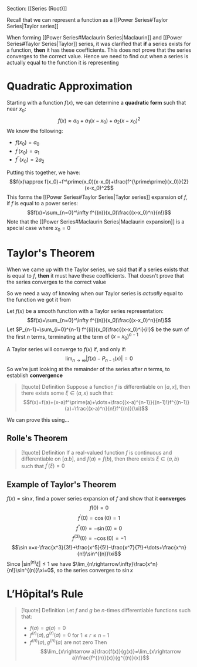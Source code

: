 Section: [[Series (Root)]]

Recall that we can represent a function as a [[Power Series#Taylor Series|Taylor series]]

When forming [[Power Series#Maclaurin Series|Maclaurin]] and [[Power Series#Taylor Series|Taylor]] series, it was clarified that **if** a series exists for a function, **then** it has these coefficients. This does not prove that the series converges to the correct value. Hence we need to find out when a series is actually equal to the function it is representing
# Quadratic Approximation

Starting with a function $f(x)$, we can determine a **quadratic form** such that near $x_0$:
$$f(x)\approx a_0+a_1(x-x_0)+a_2(x-x_0)^2$$
We know the following:

- $f(x_0)=a_0$
- $f^\prime(x_0)=a_1$
- $f^{\prime\prime}(x_0)=2a_2$

Putting this together, we have:
$$f(x)\approx f(x_0)+f^\prime(x_0)(x-x_0)+\frac{f^{\prime\prime}(x_0)}{2}(x-x_0)^2$$
This forms the [[Power Series#Taylor Series|Taylor series]] expansion of $f$, if $f$ is equal to a power series:
$$f(x)=\sum_{n=0}^\infty f^{(n)}(x_0)\frac{(x-x_0)^n}{n!}$$
Note that the [[Power Series#Maclaurin Series|Maclaurin expansion]] is a special case where $x_0=0$
# Taylor's Theorem

When we came up with the Taylor series, we said that **if** a series exists that is equal to $f$, **then** it must have these coefficients. That doesn't prove that the series converges to the correct value

So we need a way of knowing when our Taylor series is *actually* equal to the function we got it from

Let $f(x)$ be a smooth function with a Taylor series representation:
$$f(x)=\sum_{n=0}^\infty f^{(n)}(x_0)\frac{(x-x_0)^n}{n!}$$
Let $P_{n-1}=\sum_{i=0}^{n-1} f^{(i)}(x_0)\frac{(x-x_0)^i}{i!}$ be the sum of the first $n$ terms, terminating at the term of $(x-x_0)^{n-1}$

A Taylor series will converge to $f(x)$ if, and only if:
$$\lim_{n\rightarrow\infty}|f(x)-P_{n-1}(x)|=0$$
So we're just looking at the remainder of the series after $n$ terms, to establish **convergence**

>[!quote] Definition
>Suppose a function $f$ is differentiable on $[a,x]$, then there exists some $\xi\in(a,x)$ such that:
>$$f(x)=f(a)+(x-a)f^\prime(a)+\dots+\frac{(x-a)^{n-1}}{(n-1)!}f^{(n-1)}(a)+\frac{(x-a)^n}{n!}f^{(n)}(\xi)$$

We can prove this using...
## Rolle's Theorem

>[!quote] Definition
>If a real-valued function $f$ is continuous and differentiable on $[a.b]$, and $f(a)=f(b)$, then there exists $\xi\in(a,b)$ such that $f^\prime(\xi)=0$

## Example of Taylor's Theorem

$f(x)=\sin x$, find a power series expansion of $f$ and show that it **converges**
$$f(0)=0$$
$$f^\prime(0)=\cos(0)=1$$
$$f^{\prime\prime}(0)=-\sin(0)=0$$
$$f^{(3)}(0)=-\cos(0)=-1$$
$$\sin x=x-\frac{x^3}{3!}+\frac{x^5}{5!}-\frac{x^7}{7!}+\dots+\frac{x^n}{n!}\sin^{(n)}\xi$$
	Since $|\sin^{(n)}\xi|\leq 1$ we have $\lim_{n\rightarrow\infty}\frac{x^n}{n!}\sin^{(n)}\xi=0$, so the series converges to $\sin x$
# L’Hôpital’s Rule

>[!quote] Definition
>Let $f$ and $g$ be $n$-times differentiable functions such that:
>- $f(a)=g(a)=0$
>- $f^{(r)}(a),g^{(r)}(a)=0$ for $1\leq r\leq n-1$
>- $f^{(n)}(a),g^{(n)}(a)$ are not zero
>Then
>$$\lim_{x\rightarrow a}\frac{f(x)}{g(x)}=\lim_{x\rightarrow a}\frac{f^{(n)}(x)}{g^{(n)}(x)}$$


